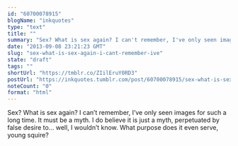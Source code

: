 ```yaml
---
id: "60700078915"
blogName: "inkquotes"
type: "text"
title: ""
summary: "Sex? What is sex again? I can't remember, I've only seen images for such a long time. It must be a myth. I do believe it is just..."
date: "2013-09-08 23:21:23 GMT"
slug: "sex-what-is-sex-again-i-cant-remember-ive"
state: "draft"
tags: ""
shortUrl: "https://tmblr.co/ZIilEruY0RD3"
postUrl: "https://inkquotes.tumblr.com/post/60700078915/sex-what-is-sex-again-i-cant-remember-ive"
noteCount: "0"
format: "html"
---
```


Sex? What is sex again? I can’t remember, I’ve only seen images for such a long time. It must be a myth. I do believe it is just a myth, perpetuated by false desire to… well, I wouldn’t know. What purpose does it even serve, young squire?